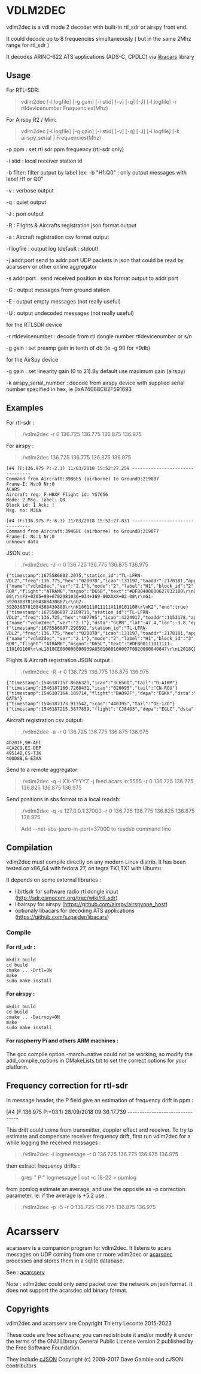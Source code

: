 # VDLM2DEC
vdlm2dec is a vdl mode 2 decoder with built-in rtl_sdr or airspy front end.

It could decode up to 8 frequencies simultaneously ( but in the same 2Mhz range for rtl_sdr )

It decodes ARINC-622 ATS applications (ADS-C, CPDLC) via [libacars](https://github.com/szpajder/libacars) library

## Usage

For RTL-SDR:

> vdlm2dec  [-l logfile]  [-g gain] [-i stid] [-v] [-q] [-J] [-l logfile] -r rtldevicenumber  Frequencies(Mhz)

For Airspy R2 / Mini:

> vdlm2dec  [-l logfile]  [-g gain] [-i stid] [-v] [-q] [-J] [-l logfile] [-k airspy_serial ] Frequencies(Mhz)

 -p ppm :		set rtl sdr ppm frequency (rtl-sdr only)

 -i stid :		local receiver station id

 -b filter:  filter output by label (ex: -b "H1:Q0" : only output messages  with label H1 or Q0"

 -v :			verbose output

 -q :			quiet output

 -J :			json output

 -R :			Flights & Aircrafts registration json format output

 -a :			Aircraft registration csv format output

 -l logfile :		output log (default : stdout)

 -j addr:port		send to addr:port UDP packets in json that could be read by acarsserv or other online aggregator 

 -s addr:port :		send received position in sbs format output to addr:port

 -G :			output messages from ground station

 -E :			output empty messages (not really useful)

 -U :			output undecoded messages  (not really useful)

for the RTLSDR device

 -r rtldevicenumber :	decode from rtl dongle number rtldevicenumber or s/n
 
 -g gain :		set preamp gain in tenth of db (ie -g 90 for +9db)

for the AirSpy device

 -g gain :		set linearity gain (0 to 21).By default use maximum gain (airspy)

 -k airspy_serial_number :  decode from airspy device with supplied serial number specified in hex, ie 0xA74068C82F591693

 
## Examples
For rtl-sdr :
> ./vdlm2dec -r 0 136.725 136.775 136.875 136.975 

For airspy :
> ./vdlm2dec 136.725 136.775 136.875 136.975 

    [#4 (F:136.975 P:-2.1) 11/03/2018 15:52:27.259 --------------------------------
    Command from Aircraft:3986E5 (airborne) to GroundD:2198B7 
    Frame-I: Ns:0 Nr:0
    ACARS
    Aircraft reg: F-HBXF Flight id: YS7656
    Mode: 2 Msg. label: Q0
    Block id: 1 Ack: !
    Msg. no: M36A
    
    [#4 (F:136.975 P:-6.3) 11/03/2018 15:52:27.831 --------------------------------
    Command from Aircraft:3946EC (airborne) to GroundD:2190F7 
    Frame-I: Ns:1 Nr:0
    unknown data
    
JSON out :
> ./vdlm2dec -J -r 0 136.725 136.775 136.875 136.975

    {"timestamp":1675586802.2075,"station_id":"TL-LFRN-VDL2","freq":136.775,"hex":"02007D","icao":131197,"toaddr":2178181,"app":    {"name":"vdlm2dec","ver":"2.1"},"mode":"2","label":"H1","block_id":"2","ack":"!","tail":"CN-ROR","flight":"ATRAM6","msgno":"D65B","text":"#DFB0400000627932100\r\nD2010000031421170\r\nF1+0304+99+6702981040+034+366+00XXXX+02-00\r\nF2+0305+99+6702981036+034+369-00XXXX+02-00\r\nG1-3920308781084308430887\r\nG2-3920308781084308430888\r\nK100111011111X110101100\r\nK2","end":true}
    {"timestamp":1675586807.2109711,"station_id":"TL-LFRN-VDL2","freq":136.725,"hex":"407795","icao":4224917,"toaddr":1153178,"app":{"name":"vdlm2dec","ver":"2.1"},"dsta":"GCRR","lat":47.4,"lon":-3.8,"epu":6,"alt":36000}
    {"timestamp":1675586807.290592,"station_id":"TL-LFRN-VDL2","freq":136.775,"hex":"02007D","icao":131197,"toaddr":2178181,"app":       {"name":"vdlm2dec","ver":"2.1"},"mode":"2","label":"H1","block_id":"3","ack":"!","tail":"CN-ROR","flight":"ATRAM6","msgno":"D65C","text":"#DFB00111011111-110101100\r\nL1018CE000000000939A8501000100007F0920000040847\r\nL2018CE000000000939B0501000200007F092000004084A\r\n"}


Flights & Aircraft registration JSON output :
> ./vdlm2dec -R -r 0 136.725 136.775 136.875 136.975

    {"timestamp":1546187157.8686321,"icao":"3C656D","tail":"D-AIKM"}
    {"timestamp":1546187160.7268431,"icao":"020095","tail":"CN-ROU"}
    {"timestamp":1546187164.189714,"flight":"BA092F","depa":"EGKK","dsta":"LPFR","icao":"406B84","tail":"G-GATS"}
    {"timestamp":1546187173.913542,"icao":"440395","tail":"OE-IZO"}
    {"timestamp":1546187215.3877859,"flight":"CJ8483","depa":"EGLC","dsta":"LEPA"}

Aircraft registration csv output:
> ./vdlm2dec -a -r 0 136.725 136.775 136.875 136.975
    
    4D201F,9H-AEI
    4CA2C9,EI-DEP
    49514B,CS-TJK
    400D8B,G-EZAA

Send to a remote aggregator:
> ./vdlm2dec -q -i XX-YYYYZ -j feed.acars.io:5555 -r 0 136.725 136.775 136.825 136.875 136.975

Send positions in sbs format to a local readsb:
> ./vdlm2dec -q -s 127.0.0.1:37000 -r 0 136.725 136.775 136.825 136.875 136.975

> Add --net-sbs-jaero-in-port=37000 to readsb command line

## Compilation
vdlm2dec must compile directly on any modern Linux distrib.
It has been tested on x86_64 with fedora 27, on tegra TK1,TX1 with Ubuntu  

It depends on some external libraries :
 * librtlsdr for software radio rtl dongle input (http://sdr.osmocom.org/trac/wiki/rtl-sdr)
 * libairspy for airspy (https://github.com/airspy/airspyone_host)
 * optionaly libacars for decoding ATS applications (https://github.com/szpajder/libacars)

### Compile

#### For rtl_sdr :

    mkdir build
    cd build
    cmake .. -Drtl=ON
    make
    sudo make install


#### For airspy :

    mkdir build
    cd build
    cmake .. -Dairspy=ON
    make
    sudo make install

#### For raspberry Pi and others ARM machines :

The gcc compile option -march=native could not be working, so modify the add_compile_options in CMakeLists.txt to set the correct options for your platform.


## Frequency correction for rtl-sdr
In message header, the P field give an estimation of frequency drift in ppm :

   [#4 (F:136.975 P:+03.1) 28/09/2018 09:36:17.739 --------------------------------

This drift could come from transmitter, doppler effect and receiver.
To try to estimate and compensate receiver frequency drift, first run vdlm2dec for a while logging the received messages :

> ./vdlm2dec -l logmessage -r 0 136.725 136.775 136.875 136.975 

then extract frequency drifts :

> grep " P:" logmessage | cut -c 18-22 > ppmlog

from ppmlog estimate an average, and use the opposite as -p correction parameter. Ie: if the average is +5.2 use :

> ./vdlm2dec -p -5 -r 0 136.725 136.775 136.875 136.975 

# Acarsserv

acarsserv is a companion program for vdlm2dec. It listens to acars messages on UDP coming from one or more vdlm2dec or [acarsdec](https://github.com/TLeconte/acarsdec) processes and stores them in a sqlite database.

See : [acarsserv](https://github.com/TLeconte/acarsserv)

Note : vdlm2dec could only send packet over the network on json format. It does not support the acarsdec old binary format.

## Copyrights 
vdlm2dec and acarsserv are Copyright Thierry Leconte 2015-2023

These code are free software; you can redistribute it and/or modify
it under the terms of the GNU Library General Public License version 2
published by the Free Software Foundation.

They include [cJSON](https://github.com/DaveGamble/cJSON) Copyright (c) 2009-2017 Dave Gamble and cJSON contributors

